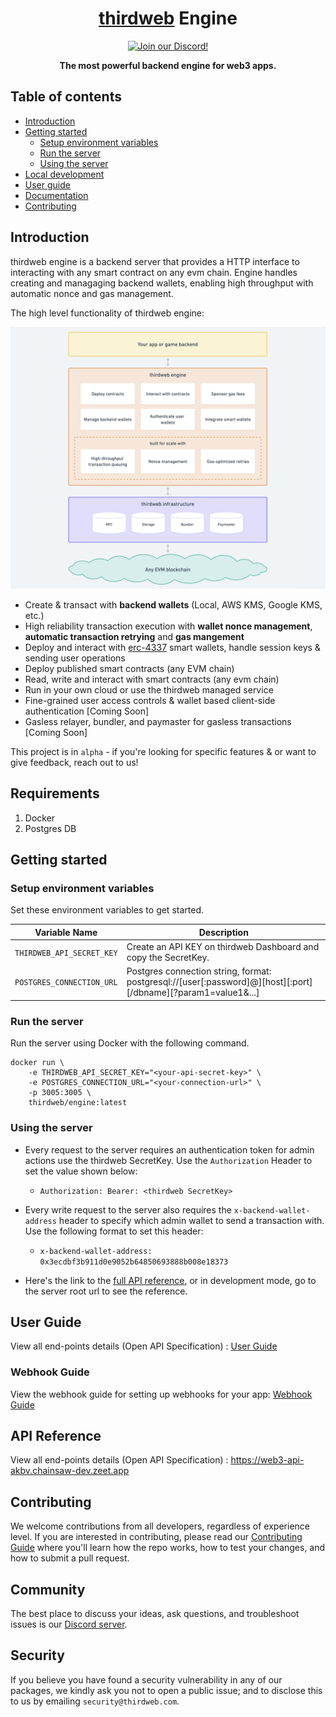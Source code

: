 <p align="center">
    <br />
    <a href="https://thirdweb.com">
        <img src="https://github.com/thirdweb-dev/js/blob/main/packages/sdk/logo.svg?raw=true" width="200" alt=""/></a>
    <br />
</p>

<h1 align="center"><a href='https://thirdweb.com/'>thirdweb</a> Engine</h1>

<p align="center">
    <a href="https://discord.gg/thirdweb">
        <img alt="Join our Discord!" src="https://img.shields.io/discord/834227967404146718.svg?color=7289da&label=discord&logo=discord&style=flat"/>
    </a>
</p>

<p align="center"><strong>The most powerful backend engine for web3 apps.</strong></p>

## Table of contents

- [Introduction](#introduction)
- [Getting started](#getting-started)
  - [Setup environment variables](#setup-environment-variables)
  - [Run the server](#run-the-server)
  - [Using the server](#using-the-server)
- [Local development](#local-development)
- [User guide](#user-guide)
- [Documentation](#api-documentation)
- [Contributing](#contributing)

## Introduction

thirdweb engine is a backend server that provides a HTTP interface to interacting with any smart contract on any evm chain. Engine handles creating and managaging backend wallets, enabling high throughput with automatic nonce and gas management.

The high level functionality of thirdweb engine:

<!-- Source: https://whimsical.com/engine-architecture-2G6rXEvUM2HFmVwKxPWyzS -->
<img src="./docs/images/overview.png" alt="Overview" width="820">

- Create & transact with **backend wallets** (Local, AWS KMS, Google KMS, etc.)
- High reliability transaction execution with **wallet nonce management**, **automatic transaction retrying** and **gas mangement**
- Deploy and interact with [erc-4337](https://eips.ethereum.org/EIPS/eip-4337) smart wallets, handle session keys & sending user operations
- Deploy published smart contracts (any EVM chain)
- Read, write and interact with smart contracts (any evm chain)
- Run in your own cloud or use the thirdweb managed service
- Fine-grained user access controls & wallet based client-side authentication [Coming Soon]
- Gasless relayer, bundler, and paymaster for gasless transactions [Coming Soon]

This project is in `alpha` - if you're looking for specific features & or want to give feedback, reach out to us!

## Requirements

1. Docker
2. Postgres DB

## Getting started

### Setup environment variables

Set these environment variables to get started.

| Variable Name             | Description                                                                                                   |
| ------------------------- | ------------------------------------------------------------------------------------------------------------- |
| `THIRDWEB_API_SECRET_KEY` | Create an API KEY on thirdweb Dashboard and copy the SecretKey.                                               |
| `POSTGRES_CONNECTION_URL` | Postgres connection string, format: postgresql://[user[:password]@][host][:port][/dbname][?param1=value1&...] |

### Run the server

Run the server using Docker with the following command.

```
docker run \
    -e THIRDWEB_API_SECRET_KEY="<your-api-secret-key>" \
    -e POSTGRES_CONNECTION_URL="<your-connection-url>" \
    -p 3005:3005 \
    thirdweb/engine:latest
```

### Using the server

- Every request to the server requires an authentication token for admin actions use the thirdweb SecretKey. Use the `Authorization` Header to set the value shown below:
  - `Authorization: Bearer: <thirdweb SecretKey>`
- Every write request to the server also requires the `x-backend-wallet-address` header to specify which admin wallet to send a transaction with. Use the following format to set this header:

  - `x-backend-wallet-address: 0x3ecdbf3b911d0e9052b64850693888b008e18373`

- Here's the link to the [full API reference](https://redocly.github.io/redoc/?url=https://demo.web3api.thirdweb.com/json), or in development mode, go to the server root url to see the reference.

## User Guide

View all end-points details (Open API Specification) : [User Guide](./docs/1-user-guide.md)

### Webhook Guide

View the webhook guide for setting up webhooks for your app: [Webhook Guide](./docs/4-webhook-guide.md)

## API Reference

View all end-points details (Open API Specification) : https://web3-api-akbv.chainsaw-dev.zeet.app

## Contributing

We welcome contributions from all developers, regardless of experience level. If you are interested in contributing, please read our [Contributing Guide](./.github/contributing.md) where you'll learn how the repo works, how to test your changes, and how to submit a pull request.

## Community

The best place to discuss your ideas, ask questions, and troubleshoot issues is our [Discord server](https://discord.gg/thirdweb).

## Security

If you believe you have found a security vulnerability in any of our packages, we kindly ask you not to open a public issue; and to disclose this to us by emailing `security@thirdweb.com`.
